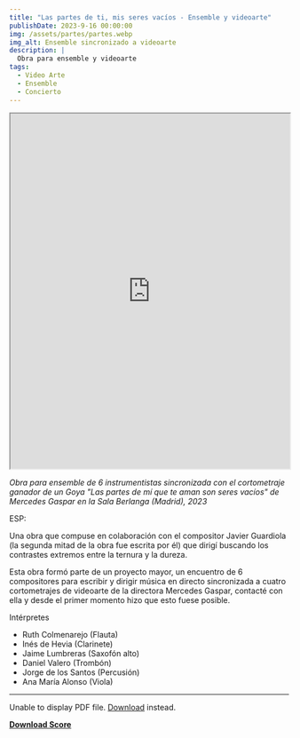 ```yaml
---
title: "Las partes de ti, mis seres vacíos - Ensemble y videoarte"
publishDate: 2023-9-16 00:00:00
img: /assets/partes/partes.webp
img_alt: Ensemble sincronizado a videoarte
description: |
  Obra para ensemble y videoarte
tags:
  - Video Arte
  - Ensemble
  - Concierto
---
```


<iframe src="https://drive.google.com/file/d/1w5uqDE8JT19NL_IDY5R0g03Lt_OhqXKF/preview" width="100%" height="640" allow="autoplay" allowfullscreen></iframe>          



*Obra para ensemble de 6 instrumentistas sincronizada con el cortometraje ganador de un Goya "Las partes de mí que te aman son seres vacíos" de Mercedes Gaspar en la Sala Berlanga (Madrid), 2023*

ESP:

Una obra que compuse en colaboración con el compositor Javier Guardiola (la segunda mitad de la obra fue escrita por él) que dirigí buscando los contrastes extremos entre la ternura y la dureza.

Esta obra formó parte de un proyecto mayor, un encuentro de 6 compositores para escribir y dirigir música en directo sincronizada a cuatro cortometrajes de videoarte de la directora Mercedes Gaspar, contacté con ella y desde el primer momento hizo que esto fuese posible.

Intérpretes
- Ruth Colmenarejo (Flauta)
- Inés de Hevia (Clarinete)
- Jaime Lumbreras (Saxofón alto)
- Daniel Valero (Trombón)
- Jorge de los Santos (Percusión)
- Ana María Alonso (Viola)

---



<object data="/assets/partes/partes.pdf" type="application/pdf" width="100%" height="600px">
    <p>Unable to display PDF file. <a href="/assets/partes/partes.pdf">Download</a> instead.</p>
</object>

[**Download Score**](/assets/partes/partes.pdf)







